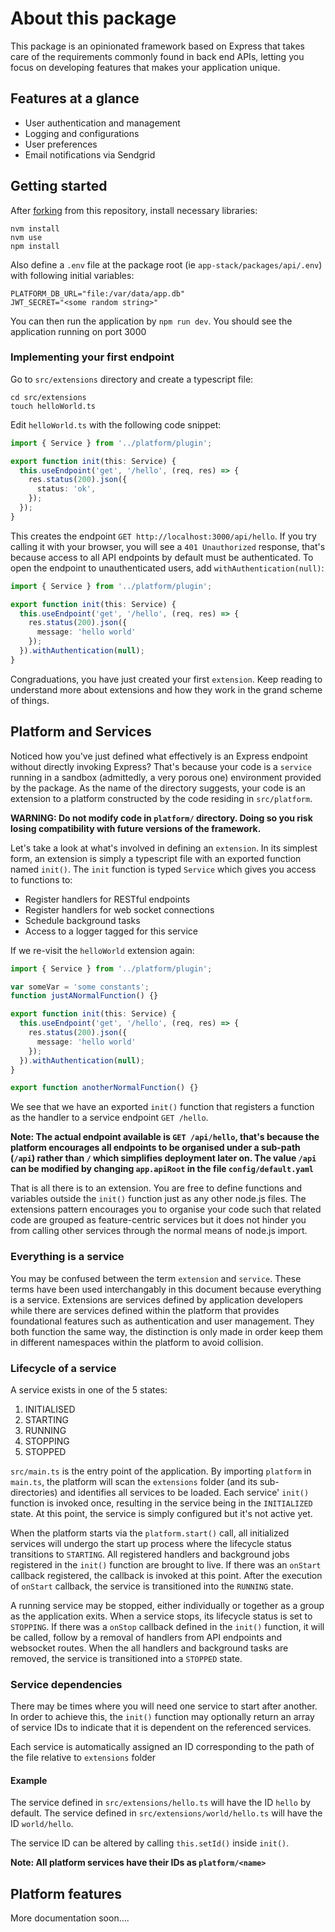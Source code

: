 # About this package
This package is an opinionated framework based on Express that takes care of the requirements commonly 
found in back end APIs, letting you focus on developing features that makes your application unique.

## Features at a glance
* User authentication and management
* Logging and configurations
* User preferences
* Email notifications via Sendgrid

## Getting started
After [forking](https://docs.github.com/en/pull-requests/collaborating-with-pull-requests/working-with-forks/fork-a-repo) from this repository, install necessary libraries:
```shell
nvm install
nvm use
npm install
```
Also define a `.env` file at the package root (ie `app-stack/packages/api/.env`) with following initial variables:
```shell
PLATFORM_DB_URL="file:/var/data/app.db"
JWT_SECRET="<some random string>"
```

You can then run the application by `npm run dev`. You should see the application running on port 3000

### Implementing your first endpoint
Go to `src/extensions` directory and create a typescript file:
``` shell
cd src/extensions
touch helloWorld.ts
```
Edit `helloWorld.ts` with the following code snippet:

```typescript
import { Service } from '../platform/plugin';

export function init(this: Service) {
  this.useEndpoint('get', '/hello', (req, res) => {
    res.status(200).json({
      status: 'ok',
    });
  });
}
```
This creates the endpoint `GET http://localhost:3000/api/hello`. If you try calling it with your
browser, you will see a `401 Unauthorized` response, that's because access to all API endpoints by 
default must be authenticated. To open the endpoint to unauthenticated users, add `withAuthentication(null)`:
```typescript
import { Service } from '../platform/plugin';

export function init(this: Service) {
  this.useEndpoint('get', '/hello', (req, res) => {
    res.status(200).json({
      message: 'hello world'
    });
  }).withAuthentication(null);
}
```
Congraduations, you have just created your first `extension`. Keep reading to understand more about extensions and
how they work in the grand scheme of things.

## Platform and Services
Noticed how you've just defined what effectively is an Express endpoint without directly invoking Express? That's because
your code is a `service` running in a sandbox (admittedly, a very porous one) environment provided by the package. As the name of the directory suggests,
your code is an extension to a platform constructed by the code residing in `src/platform`.

**WARNING: Do not modify code in `platform/` directory. Doing so you risk losing compatibility with future versions of the
framework.**

Let's take a look at what's involved in defining an `extension`. In its simplest form, an extension is simply a 
typescript file with an exported function named `init()`. The `init` function is typed `Service` which gives you access
to functions to:
* Register handlers for RESTful endpoints
* Register handlers for web socket connections
* Schedule background tasks
* Access to a logger tagged for this service

If we re-visit the `helloWorld` extension again:
```typescript
import { Service } from '../platform/plugin';

var someVar = 'some constants';
function justANormalFunction() {}

export function init(this: Service) {
  this.useEndpoint('get', '/hello', (req, res) => {
    res.status(200).json({
      message: 'hello world'
    });
  }).withAuthentication(null);
}

export function anotherNormalFunction() {}
```
We see that we have an exported `init()` function that registers a function as the handler to a service
endpoint `GET /hello`. 

**Note: The actual endpoint available is `GET /api/hello`, that's because the platform 
encourages all endpoints to be organised under a sub-path (`/api`) rather than `/` which simplifies deployment later on.
The value `/api` can be modified by changing `app.apiRoot` in the file `config/default.yaml`**

That is all there is to an extension. You are free to define functions and variables outside the `init()` function just 
as any other node.js files. The extensions pattern encourages you to organise your code such that related code are grouped
as feature-centric services  but it does not hinder you from calling other services through the normal means of node.js import.

### Everything is a service
You may be confused between the term `extension` and `service`. These terms have been used interchangably in this document
because everything is a service. Extensions are services defined by application developers while there are services defined
within the platform that provides foundational features such as authentication and user management. They both function the
same way, the distinction is only made in order keep them in different namespaces within the platform to avoid collision.

### Lifecycle of a service
A service exists in one of the 5 states:
1. INITIALISED
2. STARTING
3. RUNNING
4. STOPPING
5. STOPPED

`src/main.ts` is the entry point of the application. By importing `platform` in `main.ts`, the platform will scan the 
`extensions` folder (and its sub-directories) and identifies all services to be loaded. Each service' `init()` function is
invoked once, resulting in the service being in the `INITIALIZED` state. At this point, the service is simply configured 
but it's not active yet.

When the platform starts via the `platform.start()` call, all initialized services will undergo the start up process where
the lifecycle status transitions to `STARTING`. All registered handlers and background jobs registered in the `init()` 
function are brought to live. If there was an `onStart` callback registered, the callback is invoked at this point. After
the execution of `onStart` callback, the service is transitioned into the `RUNNING` state.
 
A running service may be stopped, either individually or together as a group as the application exits. When a service stops,
its lifecycle status is set to `STOPPING`. If there was a `onStop` callback defined in the `init()` function, it will be called,
follow by a removal of handlers from API endpoints and websocket routes. When the all handlers and background tasks are removed, 
the service is transitioned into a `STOPPED` state.

### Service dependencies
There may be times where you will need one service to start after another. In order to achieve this, the `init()` function
may optionally return an array of service IDs to indicate that it is dependent on the referenced services. 

Each service is automatically assigned an ID corresponding to the path of the file relative to `extensions` folder

#### Example
The service defined in `src/extensions/hello.ts` will have the ID `hello` by default. 
The service defined in `src/extensions/world/hello.ts` will have the ID `world/hello`.

The service ID can be altered by calling `this.setId()` inside `init()`.

**Note: All platform services have their IDs as `platform/<name>`**

## Platform features
More documentation soon....